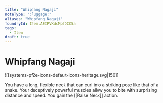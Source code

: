 ```yaml
---
title: "Whipfang Nagaji"
noteType: ":luggage:"
aliases: "Whipfang Nagaji"
foundryId: Item.AEIPVKdcMpfQCC5a
tags:
  - Item
draft: true
---
```


# Whipfang Nagaji
![[systems-pf2e-icons-default-icons-heritage.svg|150]]

You have a long, flexible neck that can curl into a striking pose like that of a snake. Your deceptively powerful muscles allow you to bite with surprising distance and speed. You gain the [[Raise Neck]] action.
